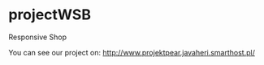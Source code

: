 # projectWSB
Responsive Shop

You can see our project on: http://www.projektpear.javaheri.smarthost.pl/
